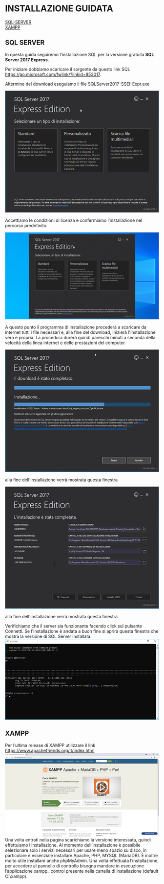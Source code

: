 # INSTALLAZIONE GUIDATA <br>
[SQL-SERVER](#SQL-SERVER)<br> 
[XAMPP](#xampp-)<br> 
## SQL SERVER 
In questa guida seguiremo l’installazione SQL per la versione gratuita **SQL Server 2017 Express**.

Per iniziare dobbiamo scaricare il sorgente da questo link SQL  https://go.microsoft.com/fwlink/?linkid=853017.

Altermine del download eseguiamo il file SQLServer2017-SSEI-Expr.exe


![a](/Immagini/Installazione/1.jpg) <br>

Accettiamo le condizioni di licenza e confermiamo l’installazione nel percorso predefinito.

![a](/Immagini//Installazione/img2.gif) <br>

A questo punto il programma di installazione procederà a scaricare da internet tutti i file necessari e, alla fine del download, inizierà l'installazione vera e propria. 
La procedura durerà quindi parecchi minuti a seconda della velocità della linea internet e delle prestazioni del computer. <br>

![a](/Immagini//Installazione/img3.jpg) <br>

alla fine dell'installazione verrà mostrata questa finestra <br>

![a](/Immagini//Installazione/img4.jpg) <br>


alla fine dell'installazione verrà mostrata questa finestra <br>

Verifichiamo che il server sia funzionante facendo click sul pulsante Connetti. Se l'installazione è andata a buon fine si aprirà questa finestra che mostra la versione di SQL Server installata. <br>
 ![a](/Immagini//Installazione/img5.jpg) <br> </p>

 


## XAMPP <BR>
 
 Per l’ultima release di XAMPP utilizzare il link https://www.apachefriends.org/it/index.html <br>
 ![a](/Immagini//Installazione/xampp.PNG) <br>
 Una volta entrati nella pagina scarichiamo la versione interessata, quindi effettuiamo l’installazione.
Al momento dell’installazione è possibile selezionare solo i servizi necessari per usare meno spazio su disco, in particolare è essenziale installare
Apache, PHP, MYSQL (MariaDB). È inoltre molto utile installare anche phpMyAdmin. Una volta effettuata l’installazione, per accedere al pannello di controllo bisogna mandare in esecuzione l’applicazione xampp_ control presente nella cartella di installazione (default C:\xampp).
 <br>
 


